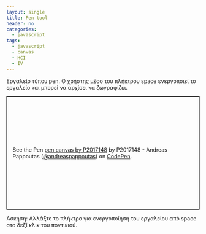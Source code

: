 ```yaml
---
layout: single
title: Pen tool
header: no
categories:
  - javascript
tags:
  - javascript
  - canvas
  - HCI
  - IV
---
```


Εργαλείο τύπου pen. Ο χρήστης μέσο του πλήκτρου space ενεργοποιεί το εργαλείο και μπορεί να αρχίσει να ζωγραφίζει.

<p class="codepen" data-height="296" data-theme-id="light" data-default-tab="result" data-user="andreaspappoutas" data-slug-hash="VwjqMgX" style="height: 296px; box-sizing: border-box; display: flex; align-items: center; justify-content: center; border: 2px solid; margin: 1em 0; padding: 1em;" data-pen-title="pen canvas by P2017148">
  <span>See the Pen <a href="https://codepen.io/andreaspappoutas/pen/VwjqMgX">
  pen canvas by P2017148</a> by P2017148 - Andreas Pappoutas (<a href="https://codepen.io/andreaspappoutas">@andreaspappoutas</a>)
  on <a href="https://codepen.io">CodePen</a>.</span>
</p>
<script async src="https://static.codepen.io/assets/embed/ei.js"></script>

Άσκηση: Αλλάξτε το πλήκτρο για ενεργοποίηση του εργαλείου από space στο δεξί κλικ του ποντικιού.

